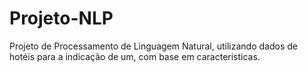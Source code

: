 # Projeto-NLP
Projeto de Processamento de Linguagem Natural, utilizando dados de hotéis para a indicação de um, com base em caracteristicas.
